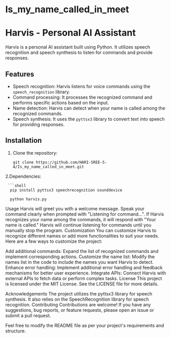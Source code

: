 # Is_my_name_called_in_meet




# Harvis - Personal AI Assistant

Harvis is a personal AI assistant built using Python. It utilizes speech recognition and speech synthesis to listen for commands and provide responses.

## Features

- Speech recognition: Harvis listens for voice commands using the `speech_recognition` library.
- Command processing: It processes the recognized command and performs specific actions based on the input.
- Name detection: Harvis can detect when your name is called among the recognized commands.
- Speech synthesis: It uses the `pyttsx3` library to convert text into speech for providing responses.

## Installation

1. Clone the repository:

   ```shell
   git clone https://github.com/HARI-SREE-S-A/Is_my_name_called_in_meet.git
2.Dependencies:

     ```shell
      pip install pyttsx3 speechrecognition sounddevice

      python harvis.py
Usage
Harvis will greet you with a welcome message.
Speak your command clearly when prompted with "Listening for command...".
If Harvis recognizes your name among the commands, it will respond with "Your name is called."
Harvis will continue listening for commands until you manually stop the program.
Customization
You can customize Harvis to recognize different names or add more functionalities to suit your needs. Here are a few ways to customize the project:

Add additional commands: Expand the list of recognized commands and implement corresponding actions.
Customize the name list: Modify the names list in the code to include the names you want Harvis to detect.
Enhance error handling: Implement additional error handling and feedback mechanisms for better user experience.
Integrate APIs: Connect Harvis with external APIs to fetch data or perform complex tasks.
License
This project is licensed under the MIT License. See the LICENSE file for more details.

Acknowledgements
The project utilizes the pyttsx3 library for speech synthesis.
It also relies on the SpeechRecognition library for speech recognition.
Contributing
Contributions are welcome! If you have any suggestions, bug reports, or feature requests, please open an issue or submit a pull request.




Feel free to modify the README file as per your project's requirements and structure.














